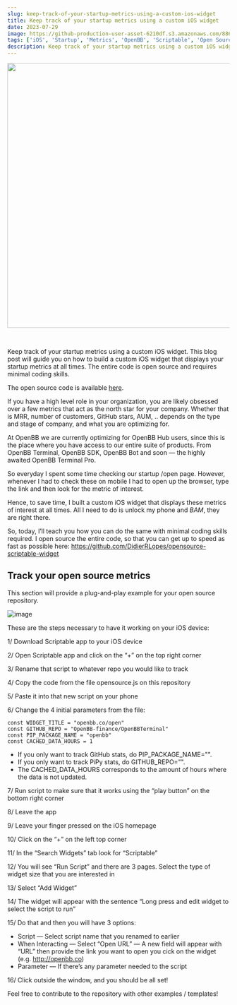 ```yaml
---
slug: keep-track-of-your-startup-metrics-using-a-custom-ios-widget
title: Keep track of your startup metrics using a custom iOS widget
date: 2023-07-29
image: https://github-production-user-asset-6210df.s3.amazonaws.com/88618738/280556605-d5b174c3-2a30-4494-b5ae-a0639fe5374e.png
tags: ['iOS', 'Startup', 'Metrics', 'OpenBB', 'Scriptable', 'Open Source']
description: Keep track of your startup metrics using a custom iOS widget. This blog post will guide you on how to build a custom iOS widget that displays your startup metrics at all times. The entire code is open source and requires minimal coding skills.
---
```


<p align="center">
    <img width="600" src="https://github-production-user-asset-6210df.s3.amazonaws.com/88618738/280556605-d5b174c3-2a30-4494-b5ae-a0639fe5374e.png"/>
</p>

<br />

Keep track of your startup metrics using a custom iOS widget. This blog post will guide you on how to build a custom iOS widget that displays your startup metrics at all times. The entire code is open source and requires minimal coding skills.

The open source code is available [here](https://github.com/DidierRLopes/opensource-scriptable-widget/tree/main).

<!-- truncate -->

<div style={{borderTop: '1px solid #21af90', margin: '1.5em 0'}} />

If you have a high level role in your organization, you are likely obsessed over a few metrics that act as the north star for your company. Whether that is MRR, number of customers, GitHub stars, AUM, .. depends on the type and stage of company, and what you are optimizing for.

At OpenBB we are currently optimizing for OpenBB Hub users, since this is the place where you have access to our entire suite of products. From OpenBB Terminal, OpenBB SDK, OpenBB Bot and soon — the highly awaited OpenBB Terminal Pro.

So everyday I spent some time checking our startup /open page. However, whenever I had to check these on mobile I had to open up the browser, type the link and then look for the metric of interest.

Hence, to save time, I built a custom iOS widget that displays these metrics of interest at all times. All I need to do is unlock my phone and *BAM*, they are right there.

So, today, I’ll teach you how you can do the same with minimal coding skills required. I open source the entire code, so that you can get up to speed as fast as possible here: https://github.com/DidierRLopes/opensource-scriptable-widget

## Track your open source metrics

This section will provide a plug-and-play example for your open source repository.

![image](https://github.com/Meg1211/my-website/assets/88618738/9e9a483d-6264-41fa-afc3-aa4b4946e3e8)

These are the steps necessary to have it working on your iOS device:

1/ Download Scriptable app to your iOS device

2/ Open Scriptable app and click on the “+” on the top right corner

3/ Rename that script to whatever repo you would like to track

4/ Copy the code from the file opensource.js on this repository

5/ Paste it into that new script on your phone

6/ Change the 4 initial parameters from the file:

    const WIDGET_TITLE = "openbb.co/open"
    const GITHUB_REPO = "OpenBB-finance/OpenBBTerminal"
    const PIP_PACKAGE_NAME = "openbb"
    const CACHED_DATA_HOURS = 1

- If you only want to track GitHub stats, do     PIP_PACKAGE_NAME="".
- If you only want to track PiPy stats, do     GITHUB_REPO="".
- The     CACHED_DATA_HOURS corresponds to the amount of hours where the data is not updated.

7/ Run script to make sure that it works using the “play button” on the bottom right corner

8/ Leave the app

9/ Leave your finger pressed on the iOS homepage

10/ Click on the “+” on the left top corner

11/ In the “Search Widgets” tab look for “Scriptable”

12/ You will see “Run Script” and there are 3 pages. Select the type of widget size that you are interested in

13/ Select “Add Widget”

14/ The widget will appear with the sentence “Long press and edit widget to select the script to run”

15/ Do that and then you will have 3 options:

- Script — Select script name that you renamed to earlier
- When Interacting — Select “Open URL” — A new field will appear with “URL” then provide the link you want to open you cick on the widget (e.g. http://openbb.co)
- Parameter — If there’s any parameter needed to the script

16/ Click outside the window, and you should be all set!

Feel free to contribute to the repository with other examples / templates!
